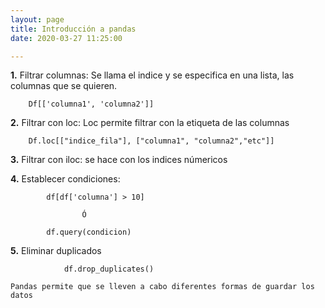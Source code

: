 ```yaml
---
layout: page
title: Introducción a pandas
date: 2020-03-27 11:25:00 

---
```


**1.** Filtrar columnas: Se llama el indice y se especifica en una lista, las columnas que se quieren. 

		Df[['columna1', 'columna2']]
		
		
**2.** Filtrar con loc: Loc permite filtrar con la etiqueta de las columnas

		Df.loc[["indice_fila"], ["columna1", "columna2","etc"]]
		
**3.** Filtrar con iloc: se hace con los indices númericos


**4.** Establecer condiciones: 

			df[df['columna'] > 10]
			
					Ó
					
			df.query(condicion)
			
**5.** Eliminar duplicados 
```
            df.drop_duplicates()
	   
Pandas permite que se lleven a cabo diferentes formas de guardar los datos
